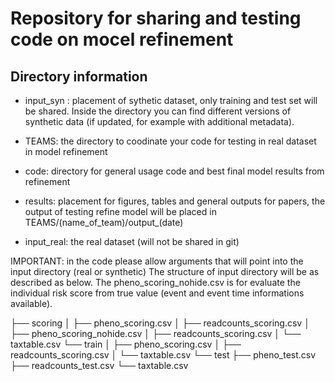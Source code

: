 # Repository for sharing and testing code on mocel refinement

## Directory information

* input_syn : placement of sythetic dataset, only training and test set will be shared. Inside the directory you can find different versions of synthetic data (if updated, for example with additional metadata).

* TEAMS: the directory to coodinate your code for testing in real dataset in model refinement

* code: directory for general usage code and best final model results from refinement

* results: placement for figures, tables and general outputs for papers, the output of testing refine model will be placed in TEAMS/(name_of_team)/output_(date)

* input_real: the real dataset (will not be shared in git)

IMPORTANT: in the code please allow arguments that will point into the input directory (real or synthetic)
The structure of input directory will be as described as below. The pheno_scoring_nohide.csv is for evaluate the individual risk score from true value (event and event time informations available).

├── scoring
│   ├── pheno_scoring.csv
│   ├── readcounts_scoring.csv
│ 	├── pheno_scoring_nohide.csv
│   ├── readcounts_scoring.csv
│   └── taxtable.csv
└── train
│  	├── pheno_scoring.csv
│   ├── readcounts_scoring.csv
│   └── taxtable.csv
└── test
	├── pheno_test.csv
    ├── readcounts_test.csv
	└── taxtable.csv
